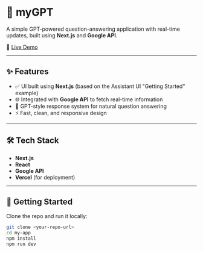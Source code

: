 # 🧠 myGPT

A simple GPT-powered question-answering application with real-time updates, built using **Next.js** and **Google API**.

🔗 [Live Demo](https://my-gpt-sooty-three.vercel.app/)

---

## ✨ Features

- ✅ UI built using **Next.js** (based on the Assistant UI "Getting Started" example)
- 🌐 Integrated with **Google API** to fetch real-time information
- 💬 GPT-style response system for natural question answering
- ⚡ Fast, clean, and responsive design

---

## 🛠️ Tech Stack

- **Next.js**  
- **React**  
- **Google API**  
- **Vercel** (for deployment)

---

## 🚀 Getting Started

Clone the repo and run it locally:

```bash
git clone <your-repo-url>
cd my-app
npm install
npm run dev
